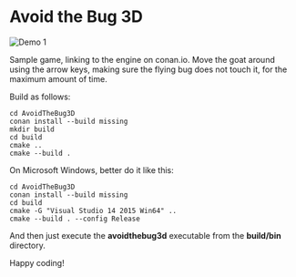 Avoid the Bug 3D
=================

![Demo 1](https://cloud.githubusercontent.com/assets/875167/18656425/4781b3d0-7ef1-11e6-83de-e412d5840fec.gif)

Sample game, linking to the engine on conan.io. Move the goat around using the arrow keys, making sure the flying bug does not touch it, for the maximum amount of time.

Build as follows:

	cd AvoidTheBug3D
	conan install --build missing
	mkdir build
	cd build
	cmake ..
	cmake --build .

On Microsoft Windows, better do it like this:

	cd AvoidTheBug3D
	conan install --build missing
	cd build
	cmake -G "Visual Studio 14 2015 Win64" ..
	cmake --build . --config Release

And then just execute the **avoidthebug3d** executable from the **build/bin** directory.

Happy coding!
